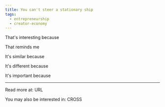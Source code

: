 ```yaml
---
title: You can't steer a stationary ship
tags:
  - entrepreneurship
  - creator-economy
---
```


That's interesting because

That reminds me

It's similar because

It's different because

It's important because

----

Read more at: URL

You may also be interested in: CROSS